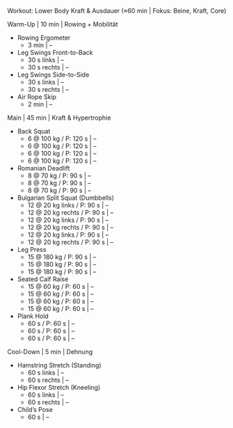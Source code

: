 Workout: Lower Body Kraft & Ausdauer (≈60 min | Fokus: Beine, Kraft, Core)

Warm-Up | 10 min | Rowing + Mobilität
- Rowing Ergometer
    - 3 min | –
- Leg Swings Front-to-Back
    - 30 s links | –
    - 30 s rechts | –
- Leg Swings Side-to-Side
    - 30 s links | –
    - 30 s rechts | –
- Air Rope Skip
    - 2 min | –

Main | 45 min | Kraft & Hypertrophie
- Back Squat
    - 6 @ 100 kg / P: 120 s | –
    - 6 @ 100 kg / P: 120 s | –
    - 6 @ 100 kg / P: 120 s | –
    - 6 @ 100 kg / P: 120 s | –
- Romanian Deadlift
    - 8 @ 70 kg / P: 90 s | –
    - 8 @ 70 kg / P: 90 s | –
    - 8 @ 70 kg / P: 90 s | –
- Bulgarian Split Squat (Dumbbells)
    - 12 @ 20 kg links / P: 90 s | –
    - 12 @ 20 kg rechts / P: 90 s | –
    - 12 @ 20 kg links / P: 90 s | –
    - 12 @ 20 kg rechts / P: 90 s | –
    - 12 @ 20 kg links / P: 90 s | –
    - 12 @ 20 kg rechts / P: 90 s | –
- Leg Press
    - 15 @ 180 kg / P: 90 s | –
    - 15 @ 180 kg / P: 90 s | –
    - 15 @ 180 kg / P: 90 s | –
- Seated Calf Raise
    - 15 @ 60 kg / P: 60 s | –
    - 15 @ 60 kg / P: 60 s | –
    - 15 @ 60 kg / P: 60 s | –
    - 15 @ 60 kg / P: 60 s | –
- Plank Hold
    - 60 s / P: 60 s | –
    - 60 s / P: 60 s | –
    - 60 s / P: 60 s | –

Cool-Down | 5 min | Dehnung
- Hamstring Stretch (Standing)
    - 60 s links | –
    - 60 s rechts | –
- Hip Flexor Stretch (Kneeling)
    - 60 s links | –
    - 60 s rechts | –
- Child’s Pose
    - 60 s | –